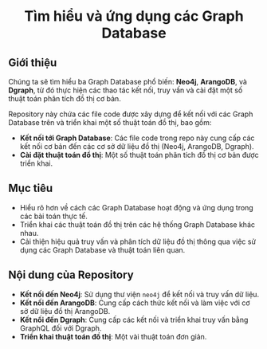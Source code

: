 <div align="center">

# Tìm hiểu và ứng dụng các Graph Database
</div>

## Giới thiệu

Chúng ta sẽ tìm hiểu ba Graph Database phổ biến: **Neo4j**, **ArangoDB**, và **Dgraph**, từ đó thực hiện các thao tác kết nối, truy vấn và cài đặt một số thuật toán phân tích đồ thị cơ bản.

Repository này chứa các file code được xây dựng để kết nối với các Graph Database trên và triển khai một số thuật toán đồ thị, bao gồm:
- **Kết nối tới Graph Database**: Các file code trong repo này cung cấp các kết nối cơ bản đến các cơ sở dữ liệu đồ thị (Neo4j, ArangoDB, Dgraph).
- **Cài đặt thuật toán đồ thị**: Một số thuật toán phân tích đồ thị cơ bản được triển khai.

## Mục tiêu

- Hiểu rõ hơn về cách các Graph Database hoạt động và ứng dụng trong các bài toán thực tế.
- Triển khai các thuật toán đồ thị trên các hệ thống Graph Database khác nhau.
- Cải thiện hiệu quả truy vấn và phân tích dữ liệu đồ thị thông qua việc sử dụng các Graph Database và thuật toán liên quan.

## Nội dung của Repository

- **Kết nối đến Neo4j**: Sử dụng thư viện `neo4j` để kết nối và truy vấn dữ liệu.
- **Kết nối đến ArangoDB**: Cung cấp cách thức kết nối và làm việc với cơ sở dữ liệu đồ thị ArangoDB.
- **Kết nối đến Dgraph**: Cung cấp các kết nối và triển khai truy vấn bằng GraphQL đối với Dgraph.
- **Triển khai thuật toán đồ thị**: Một vài thuật toán đơn giản.
